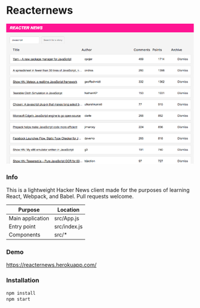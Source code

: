 # Reacternews
![Screenshot](/documentation/screenshot.png?raw=true "Screenshot")


### Info
This is a lightweight Hacker News client made for the purposes of learning React, Webpack, and Babel. Pull requests welcome.

Purpose | Location
------------ | -------------
Main application | src/App.js
Entry point | src/index.js
Components | src/*

### Demo
https://reacternews.herokuapp.com/

### Installation
```
npm install
npm start
```